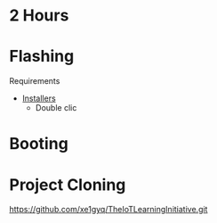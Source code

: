 # 2 Hours

# Flashing

Requirements

- [Installers](https://software.intel.com/en-us/iot/hardware/edison/downloads)
  - Double clic 

# Booting

# Project Cloning

https://github.com/xe1gyq/TheIoTLearningInitiative.git

